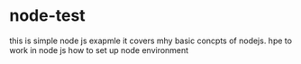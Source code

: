 # node-test
this is simple node js exapmle 
it covers mhy basic concpts of nodejs.
hpe to work in node js how to set up node environment
